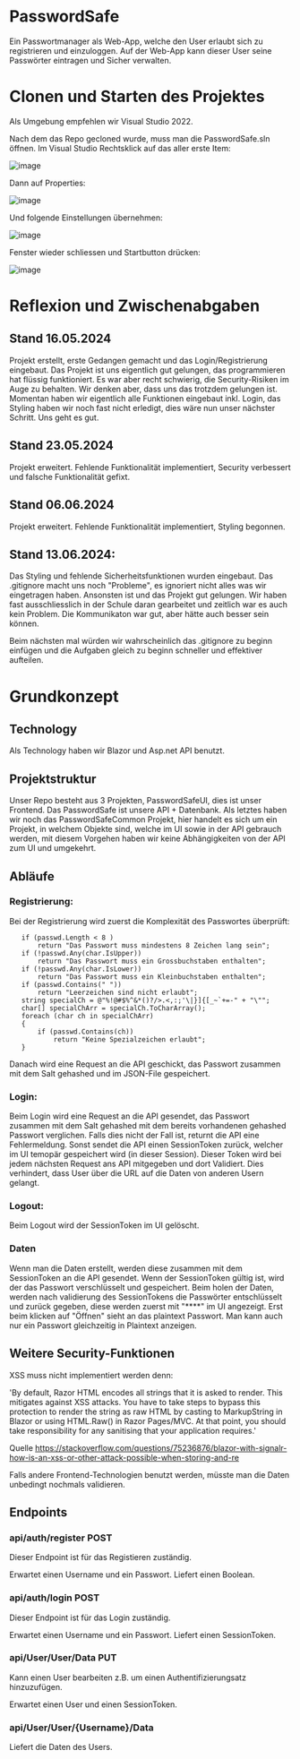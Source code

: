 # PasswordSafe
Ein Passwortmanager als Web-App, welche den User erlaubt sich zu registrieren und einzuloggen. Auf der Web-App kann dieser User seine Passwörter eintragen und Sicher verwalten.

# Clonen und Starten des Projektes
Als Umgebung empfehlen wir Visual Studio 2022.

Nach dem das Repo gecloned wurde, muss man die PasswordSafe.sln öffnen. Im Visual Studio Rechtsklick auf das aller erste Item:

![image](https://github.com/marc86c/PasswordSafe/assets/108449981/8380e684-acba-4e84-bc2f-522dcd2165ec)

Dann auf Properties:

![image](https://github.com/marc86c/PasswordSafe/assets/108449981/e4209b96-a2b1-4dbb-834a-49323e597f39)

Und folgende Einstellungen übernehmen:

![image](https://github.com/marc86c/PasswordSafe/assets/108449981/33a872ee-1f3c-4f23-aeb1-f38615d564ae)

Fenster wieder schliessen und Startbutton drücken:

![image](https://github.com/marc86c/PasswordSafe/assets/108449981/54608220-1380-40dc-9120-513a0bf3a70b)


# Reflexion und Zwischenabgaben

## Stand 16.05.2024
Projekt erstellt, erste Gedangen gemacht und das Login/Registrierung eingebaut. Das Projekt ist uns eigentlich gut gelungen, das programmieren hat flüssig funktioniert. Es war aber recht schwierig, die Security-Risiken im Auge zu behalten. Wir denken aber, dass uns das trotzdem gelungen ist. Momentan haben wir eigentlich alle Funktionen eingebaut inkl. Login, das Styling haben wir noch fast nicht erledigt, dies wäre nun unser nächster Schritt. Uns geht es gut.

## Stand 23.05.2024
Projekt erweitert. Fehlende Funktionalität implementiert, Security verbessert und falsche Funktionalität gefixt.


## Stand 06.06.2024
Projekt erweitert. Fehlende Funktionalität implementiert, Styling begonnen.

## Stand 13.06.2024:
Das Styling und fehlende Sicherheitsfunktionen wurden eingebaut. Das .gitignore macht uns noch "Probleme", es ignoriert nicht alles was wir eingetragen haben. 
Ansonsten ist und das Projekt gut gelungen. Wir haben fast ausschliesslich in der Schule daran gearbeitet und zeitlich war es auch kein Problem. Die Kommunikaton war gut, aber hätte auch besser sein können.

Beim nächsten mal würden wir wahrscheinlich das .gitignore zu beginn einfügen und die Aufgaben gleich zu beginn schneller und effektiver aufteilen.

# Grundkonzept

## Technology
Als Technology haben wir Blazor und Asp.net API benutzt.

## Projektstruktur
Unser Repo besteht aus 3 Projekten, PasswordSafeUI, dies ist unser Frontend. Das PasswordSafe ist unsere API + Datenbank. Als letztes haben wir noch das PasswordSafeCommon Projekt, hier handelt es sich um ein Projekt, in welchem Objekte sind, welche im UI sowie in der API gebrauch werden, mit diesem Vorgehen haben wir keine Abhängigkeiten von der API zum UI und umgekehrt.


## Abläufe

### Registrierung:
Bei der Registrierung wird zuerst die Komplexität des Passwortes überprüft:
```
   if (passwd.Length < 8 )
       return "Das Passwort muss mindestens 8 Zeichen lang sein";
   if (!passwd.Any(char.IsUpper))
       return "Das Passwort muss ein Grossbuchstaben enthalten";
   if (!passwd.Any(char.IsLower))
       return "Das Passwort muss ein Kleinbuchstaben enthalten";
   if (passwd.Contains(" "))
       return "Leerzeichen sind nicht erlaubt";
   string specialCh = @"%!@#$%^&*()?/>.<,:;'\|}]{[_~`+=-" + "\"";
   char[] specialChArr = specialCh.ToCharArray();
   foreach (char ch in specialChArr)
   {
       if (passwd.Contains(ch))
           return "Keine Spezialzeichen erlaubt";
   }
```

 Danach wird eine Request an die API geschickt, das Passwort zusammen mit dem Salt gehashed und im JSON-File gespeichert.

### Login:
Beim Login wird eine Request an die API gesendet, das Passwort zusammen mit dem Salt gehashed mit dem bereits vorhandenen gehashed Passwort verglichen. Falls dies nicht der Fall ist, returnt die API eine Fehlermeldung. Sonst sendet die API einen SessionToken zurück, welcher im UI temopär gespeichert wird (in dieser Session). Dieser Token wird bei jedem nächsten Request ans API mitgegeben und dort Validiert. Dies verhindert, dass User über die URL auf die Daten von anderen Usern gelangt.

### Logout:
Beim Logout wird der SessionToken im UI gelöscht.

### Daten
Wenn man die Daten erstellt, werden diese zusammen mit dem SessionToken an die API gesendet. Wenn der SessionToken gültig ist, wird der das Passwort verschlüsselt und gespeichert.
Beim holen der Daten, werden nach validierung des SessionTokens die Passwörter entschlüsselt und zurück gegeben, diese werden zuerst mit "****" im UI angezeigt. Erst beim klicken auf "Öffnen" sieht an das plaintext Passwort. Man kann auch nur ein Passwort gleichzeitig in Plaintext anzeigen.

## Weitere Security-Funktionen
XSS muss nicht implementiert werden denn:

'By default, Razor HTML encodes all strings that it is asked to render. This mitigates against XSS attacks. You have to take steps to bypass this protection to render the string as raw HTML by casting to MarkupString in Blazor or using HTML.Raw() in Razor Pages/MVC. At that point, you should take responsibility for any sanitising that your application requires.'

Quelle https://stackoverflow.com/questions/75236876/blazor-with-signalr-how-is-an-xss-or-other-attack-possible-when-storing-and-re

Falls andere Frontend-Technologien benutzt werden, müsste man die Daten unbedingt nochmals validieren.

## Endpoints

### api/auth/register POST
Dieser Endpoint ist für das Registieren zuständig.

Erwartet einen Username und ein Passwort.
Liefert einen Boolean.

### api/auth/login POST
Dieser Endpoint ist für das Login zuständig.

Erwartet einen Username und ein Passwort.
Liefert einen SessionToken.

### api/User/User/Data PUT
Kann einen User bearbeiten z.B. um einen Authentifizierungsatz hinzuzufügen.

Erwartet einen User und einen SessionToken.

### api/User/User/{Username}/Data
Liefert die Daten des Users.
